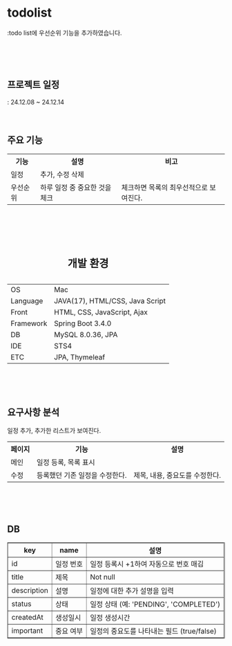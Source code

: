 # todolist
:todo list에 우선순위 기능을 추가하였습니다.

<br><br><br>

<h2>프로젝트 일정</h2>
: 24.12.08 ~ 24.12.14 
<br><br><br>


<table>
	<h2>주요 기능</h2>
	<th>기능</th>
 	<th>설명</th>
  <th>비고</th>
  <tr><td>일정</td><td>추가, 수정 삭제</td><td></td></tr>
  <tr><td>우선순위</td><td>하루 일정 중 중요한 것을 체크</td><td>체크하면 목록의 최우선적으로 보여진다.</td></tr>
</table>

<br><br><br>

<table>
	<caption><h2>개발 환경</h2></caption>
	<tr>
		<td>OS</td>
		<td>Mac</td>
	</tr>
	<tr>
		<td>Language</td>
		<td>JAVA(17), HTML/CSS, Java Script</td>
	</tr>
	<tr>
		<td>Front</td>
		<td>HTML, CSS, JavaScript, Ajax</td>
	</tr>
	<tr>
		<td>Framework</td>
		<td>Spring Boot 3.4.0</td>
	</tr>
	<tr>
		<td>DB</td>
		<td>MySQL 8.0.36, JPA</td>
	</tr>
	<tr>
		<td>IDE</td>
		<td>STS4</td>
	</tr>
 	<tr>
		<td>ETC</td>
		<td>JPA, Thymeleaf</td>
	</tr>
</table>	
<br><br><br>

<table>
	<h2>요구사항 분석</h2>
	<th>페이지</th>
 	<th>기능</th>
  <th>설명</th>
  <tr><td>메인</td><td>일정 등록, 목록 표시</td></td>일정 추가, 추가한 리스트가 보여진다.<td></td></tr>
  <tr><td>수정</td><td>등록했던 기존 일정을 수정한다. </td><td>제목, 내용, 중요도를 수정한다.</td></tr>
</table>

<br><br><br>

<table border="1">
  <h2>DB</h2>
  <thead>
    <tr>
      <th>key</th>
      <th>name</th>
      <th>설명</th>
    </tr>
  </thead>
  <tbody>
    <tr>
      <td>id</td>
      <td>일정 번호</td>
      <td>일정 등록시 +1하여 자동으로 번호 매김</td>
    </tr>
    <tr>
      <td>title</td>
      <td>제목</td>
      <td>Not null</td>
    </tr>
    <tr>
      <td>description</td>
      <td>설명</td>
      <td>일정에 대한 추가 설명을 입력</td>
    </tr>
    <tr>
      <td>status</td>
      <td>상태</td>
      <td>일정 상태 (예: 'PENDING', 'COMPLETED')</td>
    </tr>
    <tr>
      <td>createdAt</td>
      <td>생성일시</td>
      <td>일정 생성시간</td>
    </tr>
    <tr>
      <td>important</td>
      <td>중요 여부</td>
      <td>일정의 중요도를 나타내는 필드 (true/false)</td>
    </tr>
  </tbody>
</table>
